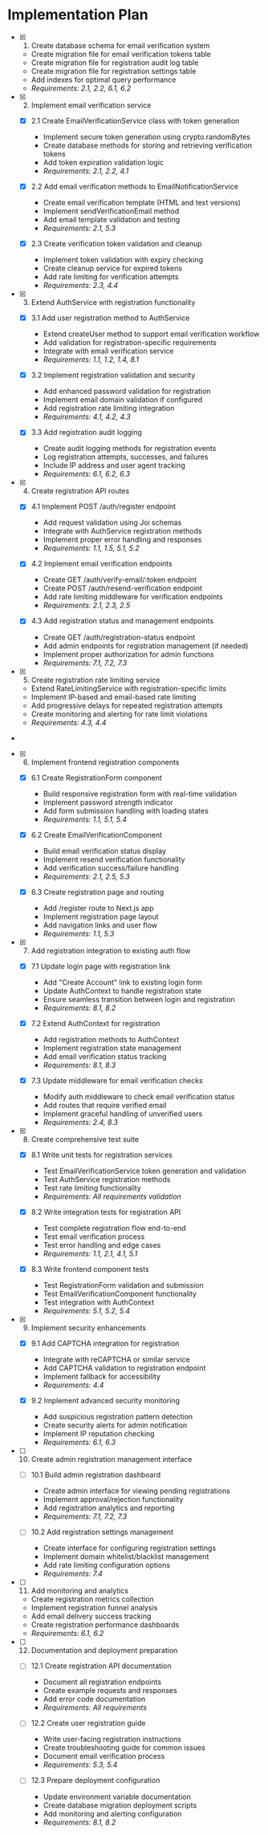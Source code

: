 # Implementation Plan

- [x] 1. Create database schema for email verification system





  - Create migration file for email verification tokens table
  - Create migration file for registration audit log table
  - Create migration file for registration settings table
  - Add indexes for optimal query performance
  - _Requirements: 2.1, 2.2, 6.1, 6.2_

- [x] 2. Implement email verification service





  - [x] 2.1 Create EmailVerificationService class with token generation


    - Implement secure token generation using crypto.randomBytes
    - Create database methods for storing and retrieving verification tokens
    - Add token expiration validation logic
    - _Requirements: 2.1, 2.2, 4.1_

  - [x] 2.2 Add email verification methods to EmailNotificationService


    - Create email verification template (HTML and text versions)
    - Implement sendVerificationEmail method
    - Add email template validation and testing
    - _Requirements: 2.1, 5.3_

  - [x] 2.3 Create verification token validation and cleanup


    - Implement token validation with expiry checking
    - Create cleanup service for expired tokens
    - Add rate limiting for verification attempts
    - _Requirements: 2.3, 4.4_

- [x] 3. Extend AuthService with registration functionality





  - [x] 3.1 Add user registration method to AuthService


    - Extend createUser method to support email verification workflow
    - Add validation for registration-specific requirements
    - Integrate with email verification service
    - _Requirements: 1.1, 1.2, 1.4, 8.1_

  - [x] 3.2 Implement registration validation and security


    - Add enhanced password validation for registration
    - Implement email domain validation if configured
    - Add registration rate limiting integration
    - _Requirements: 4.1, 4.2, 4.3_

  - [x] 3.3 Add registration audit logging


    - Create audit logging methods for registration events
    - Log registration attempts, successes, and failures
    - Include IP address and user agent tracking
    - _Requirements: 6.1, 6.2, 6.3_

- [x] 4. Create registration API routes





  - [x] 4.1 Implement POST /auth/register endpoint


    - Add request validation using Joi schemas
    - Integrate with AuthService registration methods
    - Implement proper error handling and responses
    - _Requirements: 1.1, 1.5, 5.1, 5.2_

  - [x] 4.2 Implement email verification endpoints

    - Create GET /auth/verify-email/:token endpoint
    - Create POST /auth/resend-verification endpoint
    - Add rate limiting middleware for verification endpoints
    - _Requirements: 2.1, 2.3, 2.5_

  - [x] 4.3 Add registration status and management endpoints

    - Create GET /auth/registration-status endpoint
    - Add admin endpoints for registration management (if needed)
    - Implement proper authorization for admin functions
    - _Requirements: 7.1, 7.2, 7.3_

- [x] 5. Create registration rate limiting service





  - Extend RateLimitingService with registration-specific limits
  - Implement IP-based and email-based rate limiting
  - Add progressive delays for repeated registration attempts
  - Create monitoring and alerting for rate limit violations
  - _Requirements: 4.3, 4.4_
-

- [x] 6. Implement frontend registration components




  - [x] 6.1 Create RegistrationForm component


    - Build responsive registration form with real-time validation
    - Implement password strength indicator
    - Add form submission handling with loading states
    - _Requirements: 1.1, 5.1, 5.4_

  - [x] 6.2 Create EmailVerificationComponent


    - Build email verification status display
    - Implement resend verification functionality
    - Add verification success/failure handling
    - _Requirements: 2.1, 2.5, 5.3_

  - [x] 6.3 Create registration page and routing


    - Add /register route to Next.js app
    - Implement registration page layout
    - Add navigation links and user flow
    - _Requirements: 1.1, 5.3_

- [x] 7. Add registration integration to existing auth flow





  - [x] 7.1 Update login page with registration link


    - Add "Create Account" link to existing login form
    - Update AuthContext to handle registration state
    - Ensure seamless transition between login and registration
    - _Requirements: 8.1, 8.2_

  - [x] 7.2 Extend AuthContext for registration


    - Add registration methods to AuthContext
    - Implement registration state management
    - Add email verification status tracking
    - _Requirements: 8.1, 8.3_

  - [x] 7.3 Update middleware for email verification checks


    - Modify auth middleware to check email verification status
    - Add routes that require verified email
    - Implement graceful handling of unverified users
    - _Requirements: 2.4, 8.3_

- [x] 8. Create comprehensive test suite





  - [x] 8.1 Write unit tests for registration services


    - Test EmailVerificationService token generation and validation
    - Test AuthService registration methods
    - Test rate limiting functionality
    - _Requirements: All requirements validation_

  - [x] 8.2 Write integration tests for registration API


    - Test complete registration flow end-to-end
    - Test email verification process
    - Test error handling and edge cases
    - _Requirements: 1.1, 2.1, 4.1, 5.1_

  - [x] 8.3 Write frontend component tests


    - Test RegistrationForm validation and submission
    - Test EmailVerificationComponent functionality
    - Test integration with AuthContext
    - _Requirements: 5.1, 5.2, 5.4_

- [x] 9. Implement security enhancements





  - [x] 9.1 Add CAPTCHA integration for registration


    - Integrate with reCAPTCHA or similar service
    - Add CAPTCHA validation to registration endpoint
    - Implement fallback for accessibility
    - _Requirements: 4.4_

  - [x] 9.2 Implement advanced security monitoring


    - Add suspicious registration pattern detection
    - Create security alerts for admin notification
    - Implement IP reputation checking
    - _Requirements: 6.1, 6.3_

- [ ] 10. Create admin registration management interface
  - [ ] 10.1 Build admin registration dashboard
    - Create admin interface for viewing pending registrations
    - Implement approval/rejection functionality
    - Add registration analytics and reporting
    - _Requirements: 7.1, 7.2, 7.3_

  - [ ] 10.2 Add registration settings management
    - Create interface for configuring registration settings
    - Implement domain whitelist/blacklist management
    - Add rate limiting configuration options
    - _Requirements: 7.4_

- [ ] 11. Add monitoring and analytics
  - Create registration metrics collection
  - Implement registration funnel analysis
  - Add email delivery success tracking
  - Create registration performance dashboards
  - _Requirements: 6.1, 6.2_

- [ ] 12. Documentation and deployment preparation
  - [ ] 12.1 Create registration API documentation
    - Document all registration endpoints
    - Create example requests and responses
    - Add error code documentation
    - _Requirements: All requirements_

  - [ ] 12.2 Create user registration guide
    - Write user-facing registration instructions
    - Create troubleshooting guide for common issues
    - Document email verification process
    - _Requirements: 5.3, 5.4_

  - [ ] 12.3 Prepare deployment configuration
    - Update environment variable documentation
    - Create database migration deployment scripts
    - Add monitoring and alerting configuration
    - _Requirements: 8.1, 8.2_